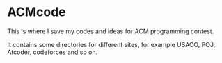 # ACMcode

This is where I save my codes and ideas for ACM programming contest.

It contains some directories for different sites, for example USACO, POJ, Atcoder, codeforces and so on.

